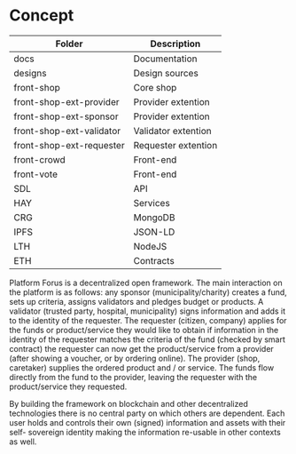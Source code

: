 # Concept

Folder | Description
-------|-----------
docs	|	Documentation
designs	|	Design sources
front-shop	|	Core shop
front-shop-ext-provider | Provider extention
front-shop-ext-sponsor | Provider extention
front-shop-ext-validator | Validator extention
front-shop-ext-requester | Requester extention
front-crowd	|	Front-end
front-vote	|	Front-end
SDL		|	API
HAY		|	Services
CRG		|	MongoDB
IPFS	|	JSON-LD
LTH		|	NodeJS
ETH		|	Contracts

Platform Forus is a decentralized open framework. The main interaction on the platform is as follows: any sponsor (municipality/charity) creates a fund, sets up criteria, assigns validators and pledges budget or products. A validator (trusted party, hospital, municipality) signs information and adds it to the identity of the requester. The requester (citizen, company) applies for the funds or product/service they would like to obtain if information in the identity of the requester matches the criteria of the fund (checked by smart contract) the requester can now get the product/service from a provider (after showing a voucher, or by ordering online). The provider (shop, caretaker) supplies the ordered product and / or service. The funds flow directly from the fund to the provider, leaving the requester with the product/service they requested.

By building the framework on blockchain and other decentralized technologies there is no central party on which others are dependent. Each user holds and controls their own (signed) information and assets with their self- sovereign identity making the information re-usable in other contexts as well.
